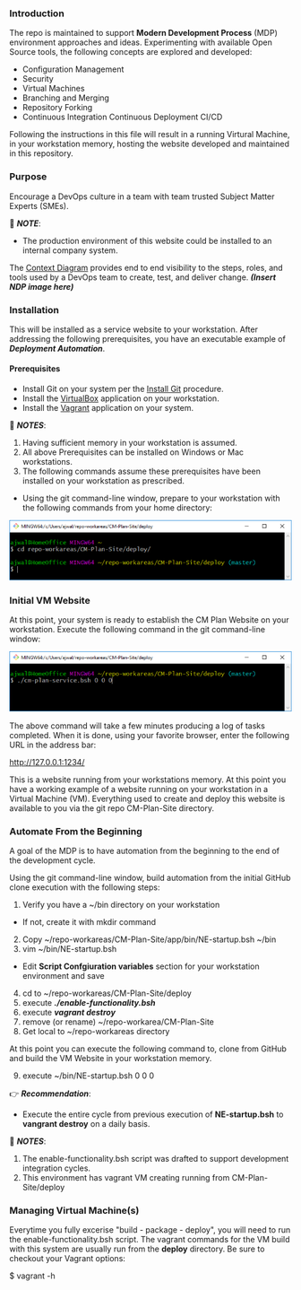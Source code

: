 ### Introduction

The repo is maintained to support **Modern Development Process** (MDP) environment approaches and ideas. Experimenting with available Open Source tools, the following concepts are explored and developed:

- Configuration Management
- Security
- Virtual Machines
- Branching and Merging
- Repository Forking
- Continuous Integration Continuous Deployment CI/CD

Following the instructions in this file will result in a running Virtural Machine, in your workstation memory, hosting the website developed and maintained in this repository.
 
### Purpose

Encourage a DevOps culture in a team with team trusted Subject Matter Experts (SMEs).

  :notebook: ***NOTE***:
  
   - The production environment of this website could be installed to an internal company system.

The [Context Diagram](/app/site/teamTools/EMM-CM-ContextDiagram.pdf) provides end to end visibility to the steps, roles, and tools used by a DevOps team to create, test, and deliver change. ***(Insert NDP image here)***

### Installation

This will be installed as a service website to your workstation. After addressing the following prerequisites, you have an executable example of _**Deployment Automation**_.

#### Prerequisites

* Install Git on your system per the [Install Git](/app/site/newstuff/GitInstallationProcedure.adoc) procedure.
* Install the [VirtualBox](https://www.virtualbox.org/) application on your workstation.
* Install the [Vagrant](https://www.vagrantup.com/) application on your system.

:notebook: ***NOTES***:

1. Having sufficient memory in your workstation is assumed.
2. All above Prerequisites can be installed on Windows or Mac workstations.
3. The following commands assume these prerequisites have been installed on your workstation as prescribed.

* Using the git command-line window, prepare to your workstation with the following commands from your home directory:

![Prepare Workstation](/images/prepare-ws.png)

### Initial VM Website

At this point, your system is ready to establish the CM Plan Website on your workstation. Execute the following command in the git command-line window:

![Build WS Website](/images/build-ws-website-vm.png)

The above command will take a few minutes producing a log of tasks completed. When it is done, using your favorite browser, enter the following URL in the address bar:

http://127.0.0.1:1234/

This is a website running from your workstations memory. At this point you have a working example of a website running on your workstation in a Virtual Machine (VM). Everything used to create and deploy this website is available to you via the git repo CM-Plan-Site directory.

### Automate From the Beginning

A goal of the MDP is to have automation from the beginning to the end of the development cycle.

Using the git command-line window, build automation from the initial GitHub clone execution with the following steps:
1. Verify you have a ~/bin directory on your workstation
 - If not, create it with mkdir command
2. Copy ~/repo-workareas/CM-Plan-Site/app/bin/NE-startup.bsh ~/bin
3. vim ~/bin/NE-startup.bsh
 - Edit **Script Confgiuration variables** section for your workstation environment and save
4. cd to ~/repo-workareas/CM-Plan-Site/deploy
5. execute ***./enable-functionality.bsh***
6. execute ***vagrant destroy***
7. remove (or rename) ~/repo-workarea/CM-Plan-Site
8. Get local to ~/repo-workareas directory

At this point you can execute the following command to, clone from GitHub and build the VM Website in your workstation memory.

9. execute ~/bin/NE-startup.bsh 0 0 0

:point_right: ***Recommendation***:

- Execute the entire cycle from previous execution of **NE-startup.bsh** to **vangrant destroy** on a daily basis.

:notebook: ***NOTES***:

1. The enable-functionality.bsh script was drafted to support development integration cycles.
2. This environment has vagrant VM creating running from CM-Plan-Site/deploy
  
### Managing Virtual Machine(s)

Everytime you fully excerise "build - package - deploy", you will need to run the enable-functionality.bsh script. The vagrant commands for the VM build with this system are usually run from the **deploy** directory. Be sure to checkout your Vagrant options:

$ vagrant -h
